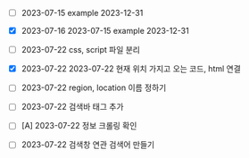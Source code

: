 - [ ] 2023-07-15 example 2023-12-31
- [x] 2023-07-16 2023-07-15 example 2023-12-31


- [ ] 2023-07-22 css, script 파일 분리
- [x] 2023-07-22 2023-07-22 현재 위치 가지고 오는 코드, html 연결
- [ ] 2023-07-22 region, location 이름 정하기
- [ ] 2023-07-22 검색바 태그 추가
- [ ] [A] 2023-07-22 정보 크롤링 확인
- [ ] 2023-07-22 검색창 연관 검색어 만들기
